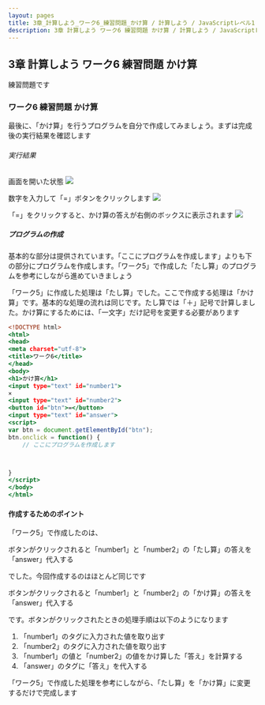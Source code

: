 ```yaml
---
layout: pages
title: 3章_計算しよう_ワーク6_練習問題_かけ算 / 計算しよう / JavaScriptレベル1
description: 3章 計算しよう ワーク6 練習問題 かけ算 / 計算しよう / JavaScriptレベル1
---
```


## 3章 計算しよう ワーク6 練習問題 かけ算

<div class="em2-outline">
練習問題です
</div>

### ワーク6 練習問題 かけ算
最後に、「かけ算」を行うプログラムを自分で作成してみましょう。まずは完成後の実行結果を確認します

###### 実行結果
画面を開いた状態
![](https://lh7-us.googleusercontent.com/inA_DpBQNIk1qkNcDWVcwo6L__5KZXQL9ou9e2O4DyI6SWnaEVfGl0PAt27JN-fJwrZN5eQ_j8MNaialyCFtgEnOTYeeCU5tCmD-3p3c6F9woTaDFyjof34MtW3D4KRGEF6SwSHGV3xkF-4)

数字を入力して「=」ボタンをクリックします
![](https://lh7-us.googleusercontent.com/Kg_FiXXbq7bjnFnge51ZrOeMwpUtiQX8vSY_af69sfKu2H0jW-tfBAs8cpDAgsqO4L7V-iZeREsQlfigFoLAiSkpTLGOg28-C02rCEyE31oAEVmQAmhe9KximzVbRjAHqgI4600sFCEs0xQ)

「=」をクリックすると、かけ算の答えが右側のボックスに表示されます
![](https://lh7-us.googleusercontent.com/HbhXUhQ_JuoXyDT3K9inHZjR7E0XL28iHcPy-g7Ui2r31NeVMHaAyiCWq077H1TiP99MtCo_y6MgMFXW2U5EnaBYxeEJHbTSspzKPCp0ICIoVH7XUh4OEJhSoVZq08VJ2k-n_jQwvsSb00c)

##### プログラムの作成
基本的な部分は提供されています。「ここにプログラムを作成します」よりも下の部分にプログラムを作成します。「ワーク5」で作成した「たし算」のプログラムを参考にしながら進めていきましょう

<div class="em1">
「ワーク5」に作成した処理は「たし算」でした。ここで作成する処理は「かけ算」です。基本的な処理の流れは同じです。たし算では「＋」記号で計算しました。かけ算にするためには、「一文字」だけ記号を変更する必要があります
</div>

```html:/js-level1/chapter03/work06.html
<!DOCTYPE html>
<html>
<head>
<meta charset="utf-8">
<title>ワーク6</title>
</head>
<body>
<h1>かけ算</h1>
<input type="text" id="number1">
×
<input type="text" id="number2">
<button id="btn">=</button>
<input type="text" id="answer">
<script>
var btn = document.getElementById("btn");
btn.onclick = function() {
    // ここにプログラムを作成します



}
</script>
</body>
</html>
```

#### 作成するためのポイント

「ワーク5」で作成したのは、

<div class="em2">
ボタンがクリックされると「number1」と「number2」の「たし算」の答えを「answer」代入する
</div>

でした。今回作成するのはほとんど同じです

<div class="em2">
ボタンがクリックされると「number1」と「number2」の「かけ算」の答えを「answer」代入する
</div>

です。ボタンがクリックされたときの処理手順は以下のようになります

1. 「number1」のタグに入力された値を取り出す
2. 「number2」のタグに入力された値を取り出す
3. 「number1」の値と「number2」の値をかけ算した「答え」を計算する
4. 「answer」のタグに「答え」を代入する

<div class="em1">
「ワーク5」で作成した処理を参考にしながら、「たし算」を「かけ算」に変更するだけで完成します
</div>



